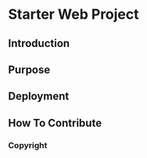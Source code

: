 # Starter Web Project
 
## Introduction

## Purpose

## Deployment

## How To Contribute

### Copyright